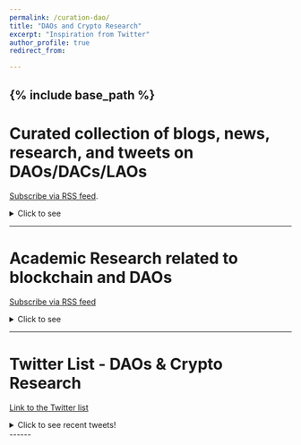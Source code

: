 ```yaml
---
permalink: /curation-dao/
title: "DAOs and Crypto Research"
excerpt: "Inspiration from Twitter"
author_profile: true
redirect_from:

---
```

{% include base_path %}
------

# Curated collection of blogs, news, research, and tweets on DAOs/DACs/LAOs
[Subscribe via RSS feed](https://www.inoreader.com/stream/user/1004906386/tag/DAO).
<details>
  <summary>Click to see</summary>
  
<iframe width="770" height="800" src="https://www.inoreader.com/stream/user/1004906386/tag/DAO/view/html?cs=m&t=Blogs%2C%20News%2C%20Research%2C%20and%20Tweets%20on%20DAOs&w=750&fs=12&sb=y" frameborder="0" tabindex="-1"></iframe>
  
</details>


***


# Academic Research related to blockchain and DAOs
[Subscribe via RSS feed](https://www.inoreader.com/stream/user/1004906386/tag/Academic%20Research%20on%20Blockchain%20and%20DAOs)
<details>
  <summary>Click to see</summary>
  
<iframe width="770" height="800" src="https://www.inoreader.com/stream/user/1004906386/tag/Academic%20Research%20on%20Blockchain%20and%20DAOs/view/html?cs=m" frameborder="0" tabindex="-1"></iframe>

</details>


***



# Twitter List - DAOs & Crypto Research
[Link to the Twitter list](https://twitter.com/LinXule/lists/daos-crypto-research?ref_src=twsrc%5Etfw)

<details>
  <summary>Click to see recent tweets!</summary>

<a class="twitter-timeline" href="https://twitter.com/LinXule/lists/daos-crypto-research?ref_src=twsrc%5Etfw">A Twitter List by LinXule</a> <script async src="https://platform.twitter.com/widgets.js" charset="utf-8"></script> %/

</details>
------

